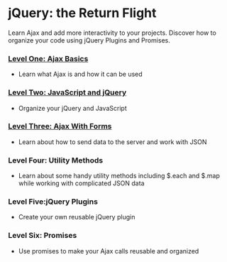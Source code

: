 # jQuery: the Return Flight

Learn Ajax and add more interactivity to your projects. 
Discover how to organize your code using jQuery Plugins and Promises.

### [Level One: Ajax Basics](https://github.com/malevolentninja/codeSchool/blob/master/jQuery/jQuery_the_Return_Flight/Level_One.md)
* Learn what Ajax is and how it can be used

### [Level Two: JavaScript and jQuery](https://github.com/malevolentninja/codeSchool/blob/master/jQuery/jQuery_the_Return_Flight/Level_Two.md)
* Organize your jQuery and JavaScript

### [Level Three: Ajax With Forms](https://github.com/malevolentninja/codeSchool/blob/master/jQuery/jQuery_the_Return_Flight/Level_Three.md)
* Learn about how to send data to the server and work with JSON

### Level Four: Utility Methods
* Learn about some handy utility methods including $.each and $.map while working with complicated JSON data

### Level Five:jQuery Plugins
* Create your own reusable jQuery plugin

### Level Six: Promises
* Use promises to make your Ajax calls reusable and organized
